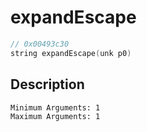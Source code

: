 # expandEscape
```c
// 0x00493c30
string expandEscape(unk p0)
```
## Description
```
Minimum Arguments: 1
Maximum Arguments: 1
```
